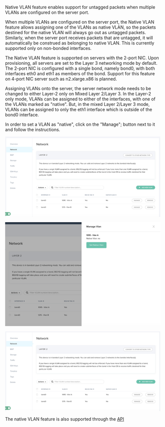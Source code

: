 <!-- <meta>
{

    "title":"Native VLAN",
    "description":"Setting up Native VLAN",
    "tag":["VLAN", "Layer2"],
    "seo-title": "Native VLAN - Packet Developer Docs",
    "seo-description": "Setting up Native VLAN",
    "og-title": "Utilizing Native VLAN",
    "og-description": "Setting up Native VLAN"
}
</meta> -->



Native VLAN feature enables support for untagged packets when multiple VLANs are configured on the server port.

When multiple VLANs are configured on the server port, the Native VLAN feature allows assigning one of the VLANs as native VLAN, so the packets destined for the native VLAN will always go out as untagged packets. Similarly, when the server port receives packets that are untagged, it will automatically be construed as belonging to native VLAN. This is currently supported only on non-bonded interfaces.

The Native VLAN feature is supported on servers with the 2-port NIC. Upon provisioning, all servers are set to the Layer 3 networking mode by default. The 2-port NIC is configured with a single bond, namely bond0, with both interfaces eth0 and eth1 as members of the bond. Support for this feature on 4-port NIC server such as n2.xlarge.x86 is planned.

Assigning VLANs onto the server, the server network mode needs to be changed to either Layer-2 only on Mixed Layer 2/Layer 3. In the Layer-2 only mode, VLANs can be assigned to either of the interfaces, with one of the VLANs marked as "native". But, in the mixed Layer 2/Layer 3 mode, VLANs can be assigned to only the eth1 interface which is outside of the bond0 interface.

In order to set a VLAN as "native", click on the "Manage"; button next to it and follow the instructions.

![assign VLAN](/images/native-vlan/Assign-VLAN.png)

![manage VLAN](/images/native-vlan/Manage-VLAN.png)

![set to native VLAN](/images/native-vlan/Set-VLAN-To-Native.png)

The native VLAN feature is also supported through the [API](https://gist.github.com/usrdev/347ccb21372da862c92c00035e4bf5a5)
